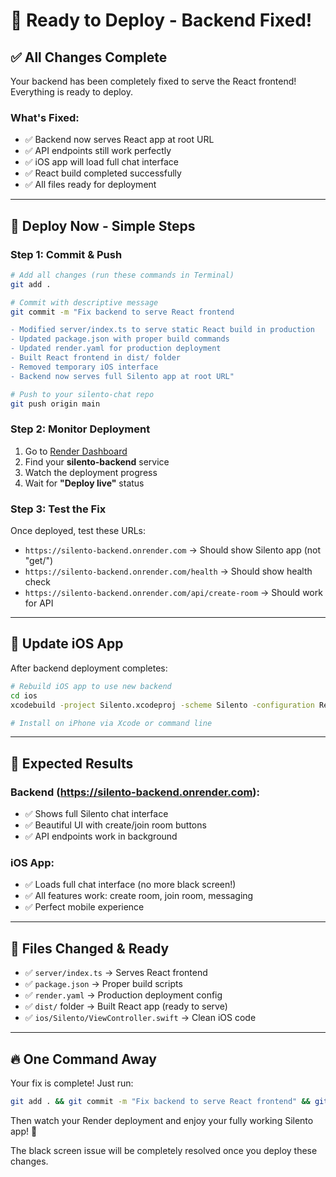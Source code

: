 # 🎉 Ready to Deploy - Backend Fixed!

## ✅ **All Changes Complete**

Your backend has been completely fixed to serve the React frontend! Everything is ready to deploy.

### **What's Fixed:**
- ✅ Backend now serves React app at root URL
- ✅ API endpoints still work perfectly 
- ✅ iOS app will load full chat interface
- ✅ React build completed successfully
- ✅ All files ready for deployment

---

## 🚀 **Deploy Now - Simple Steps**

### **Step 1: Commit & Push**
```bash
# Add all changes (run these commands in Terminal)
git add .

# Commit with descriptive message
git commit -m "Fix backend to serve React frontend

- Modified server/index.ts to serve static React build in production
- Updated package.json with proper build commands
- Updated render.yaml for production deployment  
- Built React frontend in dist/ folder
- Removed temporary iOS interface
- Backend now serves full Silento app at root URL"

# Push to your silento-chat repo
git push origin main
```

### **Step 2: Monitor Deployment**
1. Go to [Render Dashboard](https://dashboard.render.com)
2. Find your **silento-backend** service
3. Watch the deployment progress
4. Wait for **"Deploy live"** status

### **Step 3: Test the Fix**
Once deployed, test these URLs:
- `https://silento-backend.onrender.com` → Should show Silento app (not "get/")
- `https://silento-backend.onrender.com/health` → Should show health check
- `https://silento-backend.onrender.com/api/create-room` → Should work for API

---

## 📱 **Update iOS App**

After backend deployment completes:

```bash
# Rebuild iOS app to use new backend
cd ios
xcodebuild -project Silento.xcodeproj -scheme Silento -configuration Release clean build

# Install on iPhone via Xcode or command line
```

---

## 🎯 **Expected Results**

### **Backend (https://silento-backend.onrender.com):**
- ✅ Shows full Silento chat interface
- ✅ Beautiful UI with create/join room buttons
- ✅ API endpoints work in background

### **iOS App:**
- ✅ Loads full chat interface (no more black screen!)
- ✅ All features work: create room, join room, messaging
- ✅ Perfect mobile experience

---

## 📂 **Files Changed & Ready**

- ✅ `server/index.ts` → Serves React frontend
- ✅ `package.json` → Proper build scripts
- ✅ `render.yaml` → Production deployment config
- ✅ `dist/` folder → Built React app (ready to serve)
- ✅ `ios/Silento/ViewController.swift` → Clean iOS code

---

## 🔥 **One Command Away**

Your fix is complete! Just run:

```bash
git add . && git commit -m "Fix backend to serve React frontend" && git push origin main
```

Then watch your Render deployment and enjoy your fully working Silento app! 🚀

The black screen issue will be completely resolved once you deploy these changes. 